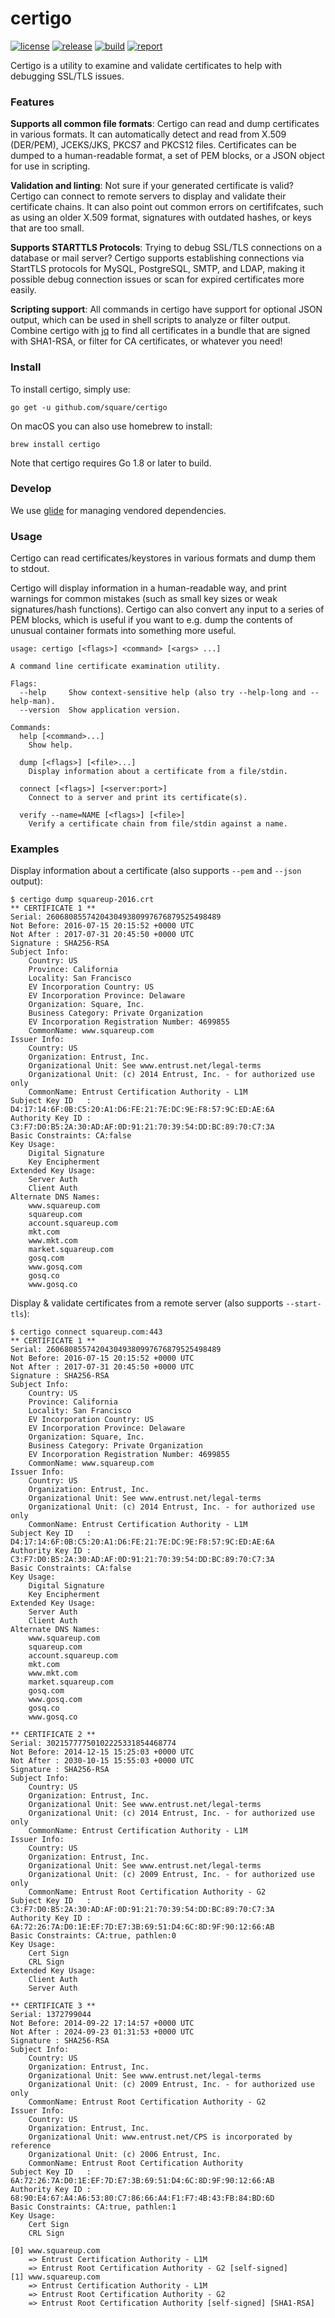 # certigo

[![license](http://img.shields.io/badge/license-apache_2.0-blue.svg?style=flat)](https://raw.githubusercontent.com/square/certigo/master/LICENSE)
[![release](https://img.shields.io/github/release/square/certigo.svg?style=flat)](https://github.com/square/certigo/releases)
[![build](https://travis-ci.org/square/certigo.svg?branch=master)](https://travis-ci.org/square/certigo)
[![report](https://goreportcard.com/badge/github.com/square/certigo)](https://goreportcard.com/report/github.com/square/certigo)

Certigo is a utility to examine and validate certificates to help with debugging SSL/TLS issues.

### Features

**Supports all common file formats**: Certigo can read and dump certificates in various formats. It can automatically detect and read from X.509 (DER/PEM), JCEKS/JKS, PKCS7 and PKCS12 files. Certificates can be dumped to a human-readable format, a set of PEM blocks, or a JSON object for use in scripting. 

**Validation and linting**: Not sure if your generated certificate is valid? Certigo can connect to remote servers to display and validate their certificate chains. It can also point out common errors on certififcates, such as using an older X.509 format, signatures with outdated hashes, or keys that are too small. 

**Supports STARTTLS Protocols**: Trying to debug SSL/TLS connections on a database or mail server? Certigo supports establishing connections via StartTLS protocols for MySQL, PostgreSQL, SMTP, and LDAP, making it possible debug connection issues or scan for expired certificates more easily.

**Scripting support**: All commands in certigo have support for optional JSON output, which can be used in shell scripts to analyze or filter output. Combine certigo with [jq](https://stedolan.github.io/jq) to find all certificates in a bundle that are signed with SHA1-RSA, or filter for CA certificates, or whatever you need!

### Install

To install certigo, simply use:

    go get -u github.com/square/certigo

On macOS you can also use homebrew to install:

    brew install certigo

Note that certigo requires Go 1.8 or later to build.

### Develop

We use [glide][1] for managing vendored dependencies.

[1]: https://glide.sh

### Usage

Certigo can read certificates/keystores in various formats and dump them to stdout.

Certigo will display information in a human-readable way, and print warnings for common mistakes (such as small key sizes or weak signatures/hash functions). Certigo can also convert any input to a series of PEM blocks, which is useful if you want to e.g. dump the contents of unusual container formats into something more useful.

```
usage: certigo [<flags>] <command> [<args> ...]

A command line certificate examination utility.

Flags:
  --help     Show context-sensitive help (also try --help-long and --help-man).
  --version  Show application version.

Commands:
  help [<command>...]
    Show help.

  dump [<flags>] [<file>...]
    Display information about a certificate from a file/stdin.

  connect [<flags>] [<server:port>]
    Connect to a server and print its certificate(s).

  verify --name=NAME [<flags>] [<file>]
    Verify a certificate chain from file/stdin against a name.
```

### Examples

Display information about a certificate (also supports `--pem` and `--json` output):

```
$ certigo dump squareup-2016.crt
** CERTIFICATE 1 **
Serial: 260680855742043049380997676879525498489
Not Before: 2016-07-15 20:15:52 +0000 UTC
Not After : 2017-07-31 20:45:50 +0000 UTC
Signature : SHA256-RSA
Subject Info:
	Country: US
	Province: California
	Locality: San Francisco
	EV Incorporation Country: US
	EV Incorporation Province: Delaware
	Organization: Square, Inc.
	Business Category: Private Organization
	EV Incorporation Registration Number: 4699855
	CommonName: www.squareup.com
Issuer Info:
	Country: US
	Organization: Entrust, Inc.
	Organizational Unit: See www.entrust.net/legal-terms
	Organizational Unit: (c) 2014 Entrust, Inc. - for authorized use only
	CommonName: Entrust Certification Authority - L1M
Subject Key ID   : D4:17:14:6F:0B:C5:20:A1:D6:FE:21:7E:DC:9E:F8:57:9C:ED:AE:6A
Authority Key ID : C3:F7:D0:B5:2A:30:AD:AF:0D:91:21:70:39:54:DD:BC:89:70:C7:3A
Basic Constraints: CA:false
Key Usage:
	Digital Signature
	Key Encipherment
Extended Key Usage:
	Server Auth
	Client Auth
Alternate DNS Names:
	www.squareup.com
	squareup.com
	account.squareup.com
	mkt.com
	www.mkt.com
	market.squareup.com
	gosq.com
	www.gosq.com
	gosq.co
	www.gosq.co
```

Display & validate certificates from a remote server (also supports `--start-tls`):

```
$ certigo connect squareup.com:443
** CERTIFICATE 1 **
Serial: 260680855742043049380997676879525498489
Not Before: 2016-07-15 20:15:52 +0000 UTC
Not After : 2017-07-31 20:45:50 +0000 UTC
Signature : SHA256-RSA
Subject Info:
	Country: US
	Province: California
	Locality: San Francisco
	EV Incorporation Country: US
	EV Incorporation Province: Delaware
	Organization: Square, Inc.
	Business Category: Private Organization
	EV Incorporation Registration Number: 4699855
	CommonName: www.squareup.com
Issuer Info:
	Country: US
	Organization: Entrust, Inc.
	Organizational Unit: See www.entrust.net/legal-terms
	Organizational Unit: (c) 2014 Entrust, Inc. - for authorized use only
	CommonName: Entrust Certification Authority - L1M
Subject Key ID   : D4:17:14:6F:0B:C5:20:A1:D6:FE:21:7E:DC:9E:F8:57:9C:ED:AE:6A
Authority Key ID : C3:F7:D0:B5:2A:30:AD:AF:0D:91:21:70:39:54:DD:BC:89:70:C7:3A
Basic Constraints: CA:false
Key Usage:
	Digital Signature
	Key Encipherment
Extended Key Usage:
	Server Auth
	Client Auth
Alternate DNS Names:
	www.squareup.com
	squareup.com
	account.squareup.com
	mkt.com
	www.mkt.com
	market.squareup.com
	gosq.com
	www.gosq.com
	gosq.co
	www.gosq.co

** CERTIFICATE 2 **
Serial: 30215777750102225331854468774
Not Before: 2014-12-15 15:25:03 +0000 UTC
Not After : 2030-10-15 15:55:03 +0000 UTC
Signature : SHA256-RSA
Subject Info:
	Country: US
	Organization: Entrust, Inc.
	Organizational Unit: See www.entrust.net/legal-terms
	Organizational Unit: (c) 2014 Entrust, Inc. - for authorized use only
	CommonName: Entrust Certification Authority - L1M
Issuer Info:
	Country: US
	Organization: Entrust, Inc.
	Organizational Unit: See www.entrust.net/legal-terms
	Organizational Unit: (c) 2009 Entrust, Inc. - for authorized use only
	CommonName: Entrust Root Certification Authority - G2
Subject Key ID   : C3:F7:D0:B5:2A:30:AD:AF:0D:91:21:70:39:54:DD:BC:89:70:C7:3A
Authority Key ID : 6A:72:26:7A:D0:1E:EF:7D:E7:3B:69:51:D4:6C:8D:9F:90:12:66:AB
Basic Constraints: CA:true, pathlen:0
Key Usage:
	Cert Sign
	CRL Sign
Extended Key Usage:
	Client Auth
	Server Auth

** CERTIFICATE 3 **
Serial: 1372799044
Not Before: 2014-09-22 17:14:57 +0000 UTC
Not After : 2024-09-23 01:31:53 +0000 UTC
Signature : SHA256-RSA
Subject Info:
	Country: US
	Organization: Entrust, Inc.
	Organizational Unit: See www.entrust.net/legal-terms
	Organizational Unit: (c) 2009 Entrust, Inc. - for authorized use only
	CommonName: Entrust Root Certification Authority - G2
Issuer Info:
	Country: US
	Organization: Entrust, Inc.
	Organizational Unit: www.entrust.net/CPS is incorporated by reference
	Organizational Unit: (c) 2006 Entrust, Inc.
	CommonName: Entrust Root Certification Authority
Subject Key ID   : 6A:72:26:7A:D0:1E:EF:7D:E7:3B:69:51:D4:6C:8D:9F:90:12:66:AB
Authority Key ID : 68:90:E4:67:A4:A6:53:80:C7:86:66:A4:F1:F7:4B:43:FB:84:BD:6D
Basic Constraints: CA:true, pathlen:1
Key Usage:
	Cert Sign
	CRL Sign

[0] www.squareup.com
	=> Entrust Certification Authority - L1M
	=> Entrust Root Certification Authority - G2 [self-signed]
[1] www.squareup.com
	=> Entrust Certification Authority - L1M
	=> Entrust Root Certification Authority - G2
	=> Entrust Root Certification Authority [self-signed] [SHA1-RSA]
```
